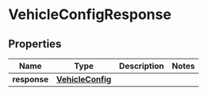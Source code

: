 
# VehicleConfigResponse

## Properties
Name | Type | Description | Notes
------------ | ------------- | ------------- | -------------
**response** | [**VehicleConfig**](VehicleConfig.md) |  | 



